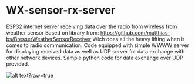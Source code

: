 # WX-sensor-rx-server
ESP32 internet server receiving data over the radio from wireless from weather sensor
Based on library from: https://github.com/matthias-bs/BresserWeatherSensorReceiver
Wich does all the heavy lifting when it comes to radio communication. 
Code equipped with simple WWWW server for displaying received data as well as UDP server for data exchange with other network devices.
Sample python code for data exchange over UDP provided.

![alt text]([https://github.com/sq2dk/WX-sensor-rx-server/edit/main/sensor.jpg)?raw=true
